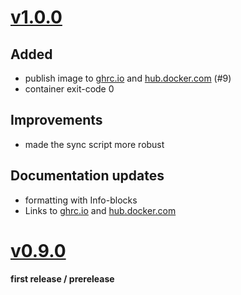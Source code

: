 


# [v1.0.0](https://github.com/Flo-R1der/paperless-nextcloud-sync/releases/tag/v1.0.0)

## Added
- publish image to [ghrc.io](https://github.com/users/Flo-R1der/packages/container/package/paperless-nextcloud-sync) and [hub.docker.com](https://hub.docker.com/r/flor1der/paperless-nextcloud-sync) (#9)
- container exit-code 0

## Improvements
- made the sync script more robust

## Documentation updates
- formatting with Info-blocks
- Links to [ghrc.io](https://github.com/users/Flo-R1der/packages/container/package/paperless-nextcloud-sync) and [hub.docker.com](https://hub.docker.com/r/flor1der/paperless-nextcloud-sync)


# [v0.9.0](https://github.com/Flo-R1der/paperless-nextcloud-sync/releases/tag/v0.9.0)
**first release / prerelease**
